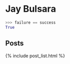 ---
---

# Jay Bulsara

```py
>>> failure == success
True
```

## Posts

{% include post_list.html %}
